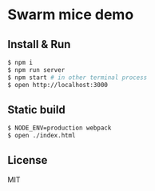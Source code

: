 # Swarm mice demo

## Install & Run
```bash
$ npm i
$ npm run server
$ npm start # in other terminal process
$ open http://localhost:3000
```

## Static build
```bash
$ NODE_ENV=production webpack
$ open ./index.html
```

## License
MIT

